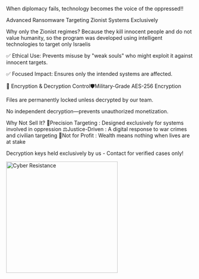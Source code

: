 When diplomacy fails, technology becomes the voice of the oppressed!!

Advanced Ransomware Targeting Zionist Systems Exclusively

Why only the Zionist regimes? Because they kill innocent people and do not value humanity, so the program was developed using intelligent technologies to target only Israelis

✅ Ethical Use: Prevents misuse by "weak souls" who might exploit it against innocent targets.

✅ Focused Impact: Ensures only the intended systems are affected.

🔐 Encryption & Decryption Control🛡️Military-Grade AES-256 Encryption

Files are permanently locked unless decrypted by our team.

No independent decryption—prevents unauthorized monetization.

 Why Not Sell It?
🎯Precision Targeting : Designed exclusively for systems involved in oppression
⚖️Justice-Driven : A digital response to war crimes and civilian targeting
🚫Not for Profit : Wealth means nothing when lives are at stake

Decryption keys held exclusively by us - Contact for verified cases only!

<img src="https://i.imgur.com/aZISTBE.jpg" width="300" alt="Cyber Resistance">
